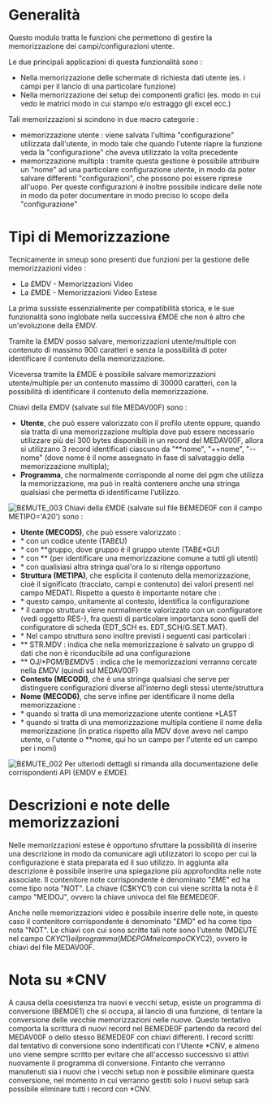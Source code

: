 # Generalità
Questo modulo tratta le funzioni che permettono di gestire la memorizzazione dei campi/configurazioni utente.

Le due principali applicazioni di questa funzionalità sono : 
-  Nella memorizzazione delle schermate di richiesta dati utente (es. i campi per il lancio di una particolare funzione)
-  Nella memorizzazione dei setup dei componenti grafici (es. modo in cui vedo le matrici modo in cui stampo e/o estraggo gli excel ecc.)

Tali memorizzazioni si scindono in due macro categorie : 
-  memorizzazione utente :  viene salvata l'ultima "configurazione" utilizzata dall'utente, in modo tale che quando l'utente riapre la funzione veda la "configurazione" che aveva utilizzato la volta precedente
-  memorizzazione multipla :  tramite questa gestione è possibile attribuire un "nome" ad una particolare configurazione utente, in modo da poter salvare differenti "configurazioni", che possono poi essere riprese all'uopo. Per queste configurazioni è inoltre possibile indicare delle note in modo da poter documentare in modo preciso lo scopo della "configurazione"

# Tipi di Memorizzazione
Tecnicamente in smeup sono presenti due funzioni per la gestione delle memorizzazioni video : 
-  La £MDV - Memorizzazioni Video
-  La £MDE - Memorizzazioni Video Estese

La prima sussiste essenzialmente per compatibilità storica, e le sue funzionalità sono inglobate nella successiva £MDE che non è altro che un'evoluzione della £MDV.

Tramite la £MDV posso salvare, memorizzazioni utente/multiple con contenuto di massimo 900 caratteri e senza la possibilità di poter identificare il contenuto della memorizzazione.

Viceversa tramite la £MDE è possibile salvare memorizzazioni utente/multiple per un contenuto massimo di 30000 caratteri, con la possibilità di identificare il contenuto della memorizzazione.

Chiavi della £MDV (salvate sul file MEDAV00F) sono : 
-  __Utente__, che può essere valorizzato con il profilo utente oppure, quando sia tratta di una memorizzazione multipla dove può essere necessario utilizzare più dei 300 bytes disponibili in un record del MEDAV00F, allora si utilizzano 3 record identificati ciascuno da "\*\*nome", "++nome", "--nome" (dove nome è il nome assegnato in fase di salvataggio della memorizzazione multipla);
-  __Programma__, che normalmente corrisponde al nome del pgm che utilizza la memorizzazione, ma può in realtà contenere anche una stringa qualsiasi che permetta di identificarne l'utilizzo.

![B£MUTE_003](http://doc.smeup.com/immagini/B£MUTE/BXMUTE_003.png)
Chiavi della £MDE (salvate sul file B£MEDE0F con il campo METIPO='A20') sono : 
-  __Utente (MECOD5)__, che può essere valorizzato : 
- \* con un codice utente (TAB£U)
- \* con \*\*gruppo, dove gruppo è il gruppo utente (TAB£\*GU)
- \* con \*\* (per identificare una memorizzazione comune a tutti gli utenti)
- \* con qualisiasi altra stringa qual'ora lo si ritenga opportuno
-  __Struttura (METIPA)__, che esplicita il contenuto della memorizzazione, cioè il significato (tracciato, campi e contenuto) dei valori presenti nel campo MEDATI. Rispetto a questo è importante notare che : 
- \* questo campo, unitamente al contesto, identifica la configurazione
- \* il campo struttura viene normalmente valorizzato con un configuratore (vedi oggetto RES-), fra questi di particolare importanza sono quelli del configuratore di scheda (EDT_SCH es. EDT_SCH/G.SET.MAT).
- \* Nel campo struttura sono inoltre previsti i seguenti casi particolari : 
- \*\* STR.MDV :  indica che nella memorizzazione è salvato un gruppo di dati che non è riconducibile ad una configurazione
- \*\* OJ/\*PGM/B£MDV5 :  indica che le memorizzazioni verranno cercate nella £MDV (quindi sul MEDAV00F)
-  __Contesto (MECODI)__, che è una stringa qualsiasi che serve per distinguere configurazioni diverse all'interno degli stessi utente/struttura
-  __Nome (MECOD6)__, che serve infine per identificare il nome della memorizzazione : 
- \* quando si tratta di una memorizzazione utente contiene \*LAST
- \* quando si tratta di una memorizzazione multipla contiene il nome della memorizzazione (in pratica rispetto alla MDV dove avevo nel campo utente, o l'utente o \*\*nome, qui ho un campo per l'utente ed un campo per i nomi)

![B£MUTE_002](http://doc.smeup.com/immagini/B£MUTE/BXMUTE_002.png)
Per ulteriodi dettagli si rimanda alla documentazione delle corrispondenti API (£MDV e £MDE).

# Descrizioni e note delle memorizzazioni
Nelle memorizzazioni estese è opportuno sfruttare la possibilità di inserire una descrizione in modo da comunicare agli utilizzatori lo scopo per cui la configurazione è stata preparata ed il suo utilizzo. In aggiunta alla descrizione è possibile inserire una spiegazione più approfondita nelle note associate.
Il contenitore note corrispondente è denominato "£ME" ed ha come tipo nota "NOT". La chiave (C$KYC1) con cui viene scritta la nota è il campo "MEIDOJ", ovvero la chiave univoca del file B£MEDE0F.

Anche nelle memorizzazioni video è possibile inserire delle note, in questo caso il contenitore corrispondente è denominato "£MD" ed ha come tipo nota "NOT". Le chiavi con cui sono scritte tali note sono l'utente (MD£UTE nel campo C$KYC1) e il programma (MD£PGM nel campo C$KYC2), ovvero le chiavi del file MEDAV00F.

# Nota su \*CNV
A causa della coesistenza tra nuovi e vecchi setup, esiste un programma di conversione (B£MDE1) che si occupa, al lancio di una funzione, di tentare la conversione delle vecchie memorizzazioni nelle nuove.
Questo tentativo comporta la scrittura di nuovi record nel B£MEDE0F partendo da record del MEDAV00F o dello stesso B£MEDE0F con chiavi differenti.
I record scritti dal tentativo di conversione sono indentificati con l'Utente \*CNV, e almeno uno viene sempre scritto per evitare che all'accesso successivo si attivi nuovamente il programma di conversione.
Fintanto che verranno manutenuti sia i nuovi che i vecchi setup non è possibile eliminare questa conversione, nel momento in cui verranno gestiti solo i nuovi setup sarà possibile eliminare tutti i record con \*CNV.
